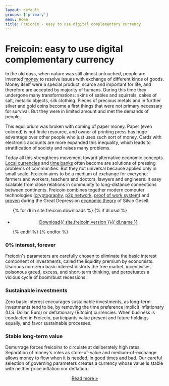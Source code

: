 ```yaml
---
layout: default
groups: ['primary']
menu: Home
title: Freicoin - easy to use digital complementary currency
---
```

<div class="row">
  <div class="span12">
    <h1>Freicoin: easy to use digital complementary currency</h1>
  </div>
  <div class="span8">
    <p>In the old days, when nature was still almost untouched, people are invented <a href="http://en.wikipedia.org/wiki/History_of_money">money</a> to resolve issues with exchange of different kinds of goods. Money itself were a special product, scarce and important for life, and therefore are accepted by majority of humans. During this time they undergone many transformations: skins of sables and squirrels, cakes of salt, metallic objects, silk clothing. Pieces of precious metals and in further silver and gold coins become a first things that were not primary necessary for survival. But they were in limited amount and met the demands of people.</p>
    <p>This equilibrium was broken with coming of paper money. Paper (even colored) is not finite resource, and owner of printing press has huge advantage over other people who just uses such sort of money. Cards with electronic accounts are more expanded this inequality, which leads to stratification of society and raises many problems.</p>
    <p>Today all this strengthens movement toward alternative economic concepts. <a href="http://en.wikipedia.org/wiki/Local_currency">Local currencies</a> and <a href="http://en.wikipedia.org/wiki/Time_bank">time banks</a> often become are solutions of pressing problems of communities. But they not universal because applied only in small scale. Freicoin aims to be a medium of exchange for everyone: farmers and workers, teachers and doctors, lawyers and engineers. It easy scalable from close relations in community to long-distance connections between continents. Freicoin combines together modern computer technologies (<a href="http://en.wikipedia.org/wiki/Cryptography">cryptography</a>, <a href="http://en.wikipedia.org/wiki/Peer-to-peer">p2p network</a>, <a href="http://en.wikipedia.org/wiki/Proof_of_work">proof of work system</a>) and <a href="en.wikipedia.org/wiki/Worgl_Experiment">proven</a> during the Great Depression <a href="http://en.wikipedia.org/wiki/Freigeld">economic theory</a> of Silvio Gesell.</p>
  </div>

  <div class="span4">
    <ul id="download-list" class="nostyle">
{% for dl in site.freicoin.downloads %}
  {% if dl.osid %}
      <li id="{{ dl.osid }}" style="display:{% if dl.osid == 'Unknown' %}block{% else %}none{% endif %};">
<p style="margin-top:20px;text-align:center;"><a class="btn btn-success btn-large" href="{{ dl.link }}"><span class="download-content" style=""><span class="download-title">Download</span><span class="download-version">{{ site.freicoin.version }}</span><span class="download-name">{{ dl.name }}</span></span></a></p>
      </li>
  {% endif %}
{% endfor %}
    </ul>
  </div>
</div>

<script type="text/javascript" src="/static/js/custom.js">
</script>
<script type="text/javascript">
show_download();
</script>

<div class="row">
  <div class="span4">
    <h3>0% interest, forever</h3>
    <p>Freicoin's parameters are carefully chosen to eliminate the basic interest component of investments, called the liquidity premium by economists. Usurious non-zero basic interest distorts the free market, incentivises poisonous greed, excess, and short-term thinking, and perpetuates a vicious cycle of boom/bust recessions.</p>
  </div>
  <div class="span4">
    <h3>Sustainable investments</h3>
    <p>Zero basic interest encourages sustainable investments, as long-term investments tend to be, by removing the time preference implicit inflationary (U.S. Dollar, Euro) or deflationary (Bitcoin) currencies. When business is conducted in Freicoin, participants value present and future holdings equally, and favor sustainable processes.</p>
  </div>
  <div class="span4">
    <h3>Stable long-term value</h3>
    <p>Demurrage forces freicoins to circulate at deliberately high rates. Separation of money's roles as store-of-value and medium-of-exchange allows money to flow when it is needed, in good times and bad. Our careful selection of governing parameters creates a currency whose value is stable with neither price inflation nor deflation.</p>
  </div>
  <div class="span12" style="text-align:center;">
    <p><a href="/about/">Read more »</a></p>
  </div>
</div>
